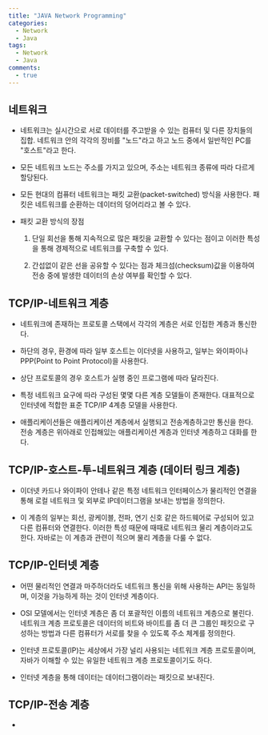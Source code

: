 ```yaml
---
title: "JAVA Network Programming"
categories:
  - Network
  - Java
tags:
  - Network
  - Java
comments:
  - true
---
```


## 네트워크
- 네트워크는 실시간으로 서로 데이터를 주고받을 수 있는 컴퓨터 및 다른 장치들의 집합. 네트워크 안의 각각의 장비를 "노드"라고 하고 노드 중에서 일반적인 PC를 "호스트"라고 한다.

- 모든 네트워크 노드는 주소를 가지고 있으며, 주소는 네트워크 종류에 따라 다르게 할당된다.

- 모든 현대의 컴퓨터 네트워크는 패킷 교환(packet-switched) 방식을 사용한다. 패킷은 네트워크를 순환하는 데이터의 덩어리라고 볼 수 있다.

- 패킷 교환 방식의 장점
   1. 단일 회선을 통해 지속적으로 많은 패킷을 교환할 수 있다는 점이고 이러한 특성을 통해 경제적으로 네트워크를 구축할 수 있다.

   2. 간섭없이 같은 선을 공유할 수 있다는 점과 체크섬(checksum)값을 이용하여 전송 중에 발생한 데이터의 손상 여부를 확인할 수 있다.

## TCP/IP-네트워크 계층
- 네트워크에 존재하는 프로토콜 스택에서 각각의 계층은 서로 인접한 계층과 통신한다. 

- 하단의 경우, 환경에 따라 일부 호스트는 이더넷을 사용하고, 일부는 와이파이나 PPP(Point to Point Protocol)을 사용한다.

- 상단 프로토콜의 경우 호스트가 실행 중인 프로그램에 따라 달라진다.

- 특정 네트워크 요구에 따라 구성된 몇몇 다른 계층 모델들이 존재한다. 대표적으로 인터넷에 적합한 표준 TCP/IP 4계층 모델을 사용한다.

- 애플리케이션들은 애플리케이션 계층에서 실행되고 전송계층하고만 통신을 한다. 전송 계층은 위아래로 인접해있는 애플리케이션 계층과 인터넷 계층하고 대화를 한다. 

## TCP/IP-호스트-투-네트워크 계층 (데이터 링크 계층)
- 이더넷 카드나 와이파이 안테나 같은 특정 네트워크 인터페이스가 물리적인 연결을 통해 로컬 네트워크 및 외부로 IP데이터그램을 보내는 방법을 정의한다.

- 이 계층의 일부는 회선, 광케이블, 전파, 연기 신호 같은 하드웨어로 구성되어 있고 다른 컴퓨터와 연결한다. 이러한 특성 때문에 때때로 네트워크 물리 계층이라고도 한다. 자바로는 이 계층과 관련이 적으며 물리 계층을 다룰 수 없다.

## TCP/IP-인터넷 계층
- 어떤 물리적인 연결과 마주하더라도 네트워크 통신을 위해 사용하는 API는 동일하며, 이것을 가능하게 하는 것이 인터넷 계층이다.

- OSI 모델에서는 인터넷 계층은 좀 더 포괄적인 이름의 네트워크 계층으로 불린다. 네트워크 계층 프로토콜은 데이터의 비트와 바이트를 좀 더 큰 그룹인 패킷으로 구성하는 방법과 다른 컴퓨터가 서로를 찾을 수 있도록 주소 체계를 정의한다.

- 인터넷 프로토콜(IP)는 세상에서 가장 널리 사용되는 네트워크 계층 프로토콜이며, 자바가 이해할 수 있는 유일한 네트워크 계층 프로토콜이기도 하다.

- 인터넷 계층을 통해 데이터는 데이터그램이라는 패킷으로 보내진다.

## TCP/IP-전송 계층
- 